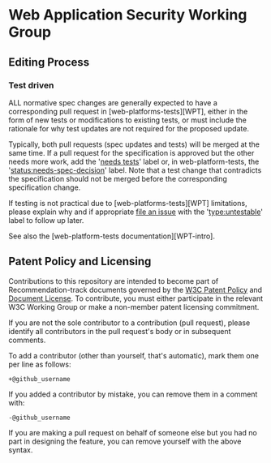 # Web Application Security Working Group

## Editing Process

### Test driven

ALL normative spec changes are generally expected to have a corresponding pull request in [web-platforms-tests][WPT], either in the form of new tests or modifications to existing tests, or must include the rationale for why test updates are not required for the proposed update.

Typically, both pull requests (spec updates and tests) will be merged at the same time. If a pull
request for the specification is approved but the other needs more work, add the '[needs tests](https://w3c.github.io/spec-labels.html)'
label or, in web-platform-tests, the '[status:needs-spec-decision](https://github.com/w3c/web-platform-tests/issues?utf8=%E2%9C%93&q=label%3Astatus%3Aneeds-spec-decision%20)' label. Note that a test change that
contradicts the specification should not be merged before the corresponding specification change.

If testing is not practical due to [web-platforms-tests][WPT] limitations, please explain why and if appropriate [file an issue](https://github.com/w3c/web-platform-tests/issues/new) with the '[type:untestable](https://github.com/w3c/web-platform-tests/issues?utf8=%E2%9C%93&q=label%3Atype%3Auntestable%20)' label to follow up later.

See also the [web-platform-tests documentation][WPT-intro].

## Patent Policy and Licensing

Contributions to this repository are intended to become part of Recommendation-track documents 
governed by the [W3C Patent Policy](https://www.w3.org/Consortium/Patent-Policy/) and
[Document License](https://www.w3.org/Consortium/Legal/copyright-documents). To contribute, you must 
either participate in the relevant W3C Working Group or make a non-member patent licensing
 commitment.

If you are not the sole contributor to a contribution (pull request), please identify all 
contributors in the pull request's body or in subsequent comments.

 To add a contributor (other than yourself, that's automatic), mark them one per line as follows:

 ```
 +@github_username
 ```

 If you added a contributor by mistake, you can remove them in a comment with:

 ```
 -@github_username
 ```

 If you are making a pull request on behalf of someone else but you had no part in designing the 
 feature, you can remove yourself with the above syntax.
